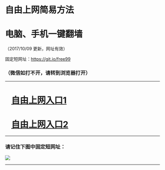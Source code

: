 ﻿# 自由上网简易方法

# 电脑、手机一键翻墙

（2017/10/09 更新，网址有效）

固定短网址：https://git.io/free99

### （微信如打不开，请转到浏览器打开）


***





# &nbsp;&nbsp; <a href="http://ft2449529278.fwq-tz-1001.info/fwqtz01.html?t=10090019557 " target="_blank">自由上网入口1</a>
# &nbsp;&nbsp; <a href="http://ft2925828979.fwq-tz-1002.info/fwqtz02.html?t=100900120489 " target="_blank">自由上网入口2</a>
***

### 请记住下图中固定短网址：

<img src="https://s3-us-west-2.amazonaws.com/fwq-1001/yjfq-20170905okok.png" /> 


***

